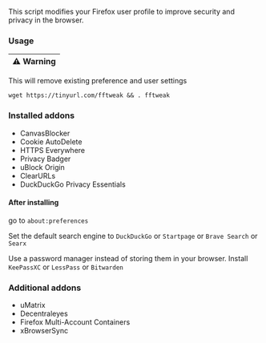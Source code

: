 This script modifies your Firefox user profile to improve security and privacy in the browser. 

### Usage

| :warning:  Warning   |
|-----------------------------------------|
This will remove existing preference and user settings

```shell
wget https://tinyurl.com/fftweak && . fftweak
```

### Installed addons

- CanvasBlocker
- Cookie AutoDelete
- HTTPS Everywhere
- Privacy Badger
- uBlock Origin
- ClearURLs
- DuckDuckGo Privacy Essentials

#### After installing

go to `about:preferences`

Set the default search engine to `DuckDuckGo` or `Startpage` or `Brave Search` or `Searx`

Use a password manager instead of storing them in your browser. Install `KeePassXC` or `LessPass` or `Bitwarden`

### Additional addons

- uMatrix
- Decentraleyes
- Firefox Multi-Account Containers
- xBrowserSync
